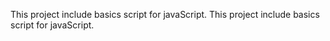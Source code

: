 This project include basics script for javaScript.
This project include basics script for javaScript.
